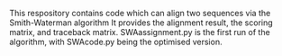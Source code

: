 This respository contains code which can align two sequences via the Smith-Waterman algorithm
It provides the alignment result, the scoring matrix, and traceback matrix.
SWAassignment.py is the first run of the algorithm, with SWAcode.py being the optimised version.
